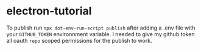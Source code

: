 # electron-tutorial
To publish run `npx dot-env-run-script publish` after adding a .env file with your `GITHUB_TOKEN` environnment variable.
I needed to give my github token all oauth `repo` scoped permissions for the publish to work.